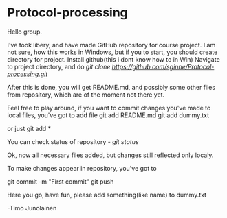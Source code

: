 # Protocol-processing
Hello group.

I've took libery, and have made GitHub repository for course project.
I am not sure, how this works in Windows, but if you to start, you should create directory for project.
Install github(this i dont know how to in Win)
Navigate to project directory, and do _git clone https://github.com/sginne/Protocol-processing.git_

After this is done, you will get README.md, and possibly some other files from repository, which are of the moment not there yet.

Feel free to play around, if you want to commit changes you've made to local files, you've got to add file
git add README.md
git add dummy.txt

or just git add *

You can check status of repository - _git status_

Ok, now all necessary files added, but changes still reflected only localy.

To make changes appear in repository, you've got to

git commit -m "First commit"
git push

Here you go, have fun, please add something(like name) to dummy.txt

-Timo Junolainen
